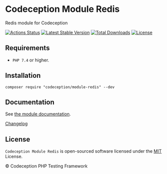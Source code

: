 # Codeception Module Redis

Redis module for Codeception

[![Actions Status](https://github.com/Codeception/module-redis/workflows/CI/badge.svg)](https://github.com/Codeception/module-redis/actions)
[![Latest Stable Version](https://poser.pugx.org/codeception/module-redis/v/stable)](https://github.com/Codeception/module-redis/releases)
[![Total Downloads](https://poser.pugx.org/codeception/module-redis/downloads)](https://packagist.org/packages/codeception/module-redis)
[![License](https://poser.pugx.org/codeception/module-redis/license)](/LICENSE)

## Requirements

* `PHP 7.4` or higher.

## Installation

```
composer require "codeception/module-redis" --dev
```

## Documentation

See [the module documentation](https://codeception.com/docs/modules/Redis).

[Changelog](https://github.com/Codeception/module-redis/releases)

## License

`Codeception Module Redis` is open-sourced software licensed under the [MIT](/LICENSE) License.

© Codeception PHP Testing Framework
